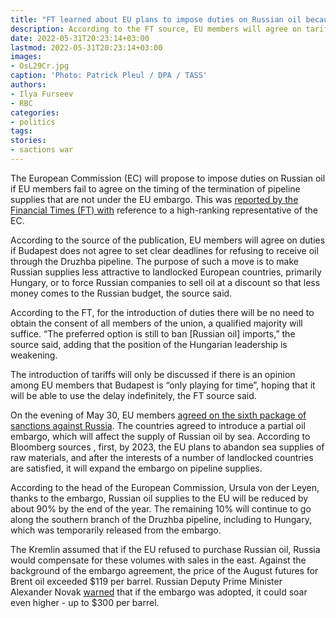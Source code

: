 ```yaml
---
title: "FT learned about EU plans to impose duties on Russian oil because of Hungary"
description: According to the FT source, EU members will agree on tariffs if Hungary does not agree to set a clear deadline for refusing to receive oil through the Druzhba pipeline. At the same time, for the introduction of duties there will be no need for the consent of all EU members.
date: 2022-05-31T20:23:14+03:00
lastmod: 2022-05-31T20:23:14+03:00
images:
- OsL29Cr.jpg
caption: 'Photo: Patrick Pleul / DPA / TASS'
authors:
- Ilya Furseev
- RBC
categories:
- politics
tags:
stories:
- sactions war
---
```


The European Commission (EC) will propose to impose duties on Russian oil if EU members fail to agree on the timing of the termination of pipeline supplies that are not under the EU embargo. This was [reported by the Financial Times (FT) with](https://www.ft.com/content/065d9946-b762-448b-9ab4-f1f213896d4a) reference to a high-ranking representative of the EC.

According to the source of the publication, EU members will agree on duties if Budapest does not agree to set clear deadlines for refusing to receive oil through the Druzhba pipeline. The purpose of such a move is to make Russian supplies less attractive to landlocked European countries, primarily Hungary, or to force Russian companies to sell oil at a discount so that less money comes to the Russian budget, the source said.

According to the FT, for the introduction of duties there will be no need to obtain the consent of all members of the union, a qualified majority will suffice. “The preferred option is still to ban [Russian oil] imports,” the source said, adding that the position of the Hungarian leadership is weakening.

The introduction of tariffs will only be discussed if there is an opinion among EU members that Budapest is “only playing for time”, hoping that it will be able to use the delay indefinitely, the FT source said.

On the evening of May 30, EU members [agreed on the sixth package of sanctions against Russia](6295c7ae9a7947189b17a92d). The countries agreed to introduce a partial oil embargo, which will affect the supply of Russian oil by sea. According  to Bloomberg sources , first, by 2023, the EU plans to abandon sea supplies of raw materials, and after the interests of a number of landlocked countries are satisfied, it will expand the embargo on pipeline supplies.

According to the head of the European Commission, Ursula von der Leyen, thanks to the embargo, Russian oil supplies to the EU will be reduced by about 90% by the end of the year. The remaining 10% will continue to go along the southern branch of the Druzhba pipeline, including to Hungary, which was temporarily released from the embargo.

The Kremlin assumed that if the EU refused to purchase Russian oil, Russia would compensate for these volumes with sales in the east. Against the background of the embargo agreement, the price of the August futures for Brent oil exceeded $119 per barrel. Russian Deputy Prime Minister Alexander Novak [warned](/news/623864b39a79475e42dafaaf/) that if the embargo was adopted, it could soar even higher - up to $300 per barrel.